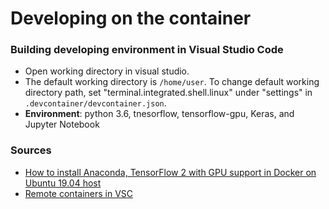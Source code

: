# Developing on the container

### Building developing environment in Visual Studio Code
* Open working directory in visual studio. 
* The default working directory is `/home/user`. To change default working directory path, set "terminal.integrated.shell.linux" under "settings" in `.devcontainer/devcontainer.json`.
* **Environment**: python 3.6, tnesorflow, tensorflow-gpu, Keras, and Jupyter Notebook

### Sources

- [How to install Anaconda, TensorFlow 2 with GPU support in Docker on Ubuntu 19.04 host](https://blog.rubell.com/how-to-install-anaconda-tensorflow-2-gpu-in-docker-on-ubuntu/)
- [Remote containers in VSC](https://code.visualstudio.com/docs/remote/containers)

